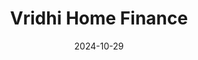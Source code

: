 ---  
layout: startup_page  
title: "Vridhi Home Finance"  
id: "vridhihomefinance.com"  
permalink: "/vridhihomefinancevridhihomefinance.com10292024/"  
website: "https://www.vridhihomefinance.com/"  
funding_round: "Series B"  
funding_amount: "₹310Cr"  
investors: "Norwest Venture Partners, Elevation Capital"  
about: "Vridhi Home Finance is a tech-enabled housing finance company offering home loans ranging from Rs 3 lakh to Rs 45 lakh. It aims to serve underserved self-employed and informal income customers in India, helping them achieve home ownership through a phygital model. The company has expanded to 51 branches across multiple Indian states."  
markets: "Fintech, Consumer Finance, Other Financial Services"  
hq: "Bengaluru, Karnataka, India"  
founded_year: "2022"  
linkedin: "https://www.linkedin.com/company/vridhi-finserv-home-finance-ltd"  
twitter: ""  
instagram: ""  
facebook: "https://www.facebook.com/Vridhihomefinance"  
crunchbase: "https://www.crunchbase.com/organization/vridhi-home-finance"  
pitchbook: "https://pitchbook.com/profiles/company/539199-10"  

date_display: "29-Oct-2024"  
date: "2024-10-29"

# SEO Optimization  
meta_title: "Vridhi Home Finance - Series B Funding (₹310Cr)"  
meta_description: "Vridhi Home Finance, Vridhi Home Finance is a tech-enabled housing finance company offering home loans ranging from Rs 3 lakh to Rs 45 lakh. It aims to serve underserved s..."  
meta_keywords: "Vridhi Home Finance, Fintech, Consumer Finance, Other Financial Services, Series B funding"  
canonical_url: "https://startup.projectstartups.com/vridhihomefinancevridhihomefinance.com10292024/"  
---